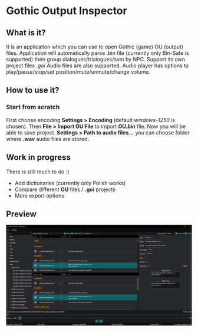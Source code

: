 # Gothic Output Inspector
## What is it?
It is an application which you can use to open Gothic (game) OU (output) files.
Application will automatically parse .bin file (currently only Bin-Safe is supported) then group dialogues/trialogues/svm by NPC.
Support its own project files *.goi*
Audio files are also supported. Audio player has options to play/pause/stop/set position/mute/unmute/change volume.
## How to use it?
### Start from scratch
First choose encoding **Settings > Encoding** (default *windows-1250* is chosen). Then **File > Import OU File** to import ***OU.bin*** file.
Now you will be able to save project.
**Settings > Path to audio files...** you can choose folder where **.wav** audio files are stored.
## Work in progress
There is still much to do :)
- Add dictionaries (currently only Polish works)
- Compare different **OU** files / **.goi** projects
- More export options
## Preview
![screenshot](https://github.com/Myszax/Gothic-Output-Inspector/raw/master/preview.png)
